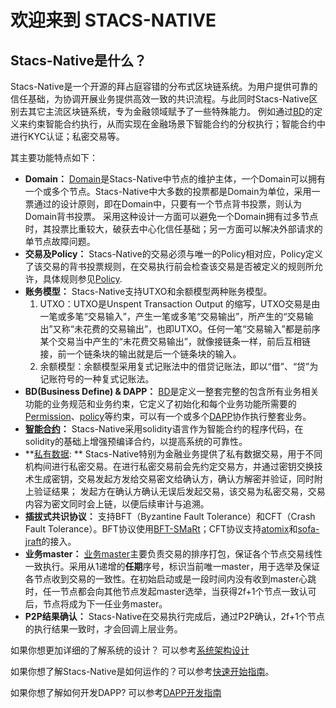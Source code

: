 # 欢迎来到 STACS-NATIVE
## Stacs-Native是什么？
Stacs-Native是一个开源的拜占庭容错的分布式区块链系统。为用户提供可靠的信任基础，为协调开展业务提供高效一致的共识流程。与此同时Stacs-Native区别去其它主流区块链系统，专为金融领域赋予了一些特殊能力。
例如通过[BD][3]的定义来约束智能合约执行，从而实现在金融场景下智能合约的分权执行；智能合约中进行KYC认证；私密交易等。

其主要功能特点如下：

- **Domain：** [Domain][1]是Stacs-Native中节点的维护主体，一个Domain可以拥有一个或多个节点。Stacs-Native中大多数的投票都是Domain为单位，采用一票通过的设计原则，即在Domain中，只要有一个节点背书投票，则认为Domain背书投票。
采用这种设计一方面可以避免一个Domain拥有过多节点时，其投票比重较大，破获去中心化信任基础；另一方面可以解决外部请求的单节点故障问题。
- **交易及Policy：** Stacs-Native的交易必须与唯一的Policy相对应，Policy定义了该交易的背书投票规则，在交易执行前会检查该交易是否被定义的规则所允许，具体规则参见[Policy][2].
- **账务模型：** Stacs-Native支持UTXO和余额模型两种账务模型。
    1. UTXO：UTXO是Unspent Transaction Output 的缩写，UTXO交易是由一笔或多笔“交易输入”，产生一笔或多笔“交易输出”，所产生的“交易输出”又称“未花费的交易输出”，也即UTXO。任何一笔“交易输入”都是前序某个交易当中产生的“未花费交易输出”，就像接链条一样，前后互相链接，前一个链条块的输出就是后一个链条块的输入。
    2. 余额模型：余额模型采用复式记账法中的借贷记账法，即以“借”、“贷”为记账符号的一种复式记账法。
- **BD(Business Define) & DAPP：** [BD][3]是定义一整套完整的包含所有业务相关功能的业务规范和业务约束，它定义了初始化和每个业务功能所需要的[Permission][5]、[policy][2]等约束，可以有一个或多个[DAPP][4]协作执行整套业务。
- **[智能合约][6]：** Stacs-Native采用solidity语言作为智能合约的程序代码，在solidity的基础上增强预编译合约，以提高系统的可靠性。
- **[私有数据][7]: ** Stacs-Native特别为金融业务提供了私有数据交易，用于不同机构间进行私密交易。在进行私密交易前会先约定交易方，并通过密钥交换技术生成密钥，交易发起方发给交易密文给确认方，确认方解密并验证，同时附上验证结果；
发起方在确认方确认无误后发起交易，该交易为私密交易，交易内容为密文同时会上链，以便后续审计与追溯。
- **插拔式共识协议：** 支持BFT（Byzantine Fault Tolerance）和CFT（Crash Fault Tolerance）。BFT协议使用[BFT-SMaRt](https://github.com/bft-smart/library)；CFT协议支持[atomix](https://github.com/atomix/atomix)和[sofa-jraft](https://github.com/sofastack/sofa-jraft)的接入。
- **业务master：** [业务master][8]主要负责交易的排序打包，保证各个节点交易线性一致执行。采用从1递增的**任期**序号，标识当前唯一master，用于选举及保证各节点收到交易的一致性。在初始启动或是一段时间内没有收到master心跳时，任一节点都会向其他节点发起master选举，当获得2f+1个节点一致认可后，节点将成为下一任业务master。
- **P2P结果确认：** Stacs-Native在交易执行完成后，通过P2P确认，2f+1个节点的执行结果一致时，才会回调上层业务。

如果你想更加详细的了解系统的设计？ 可以参考[系统架构设计][9]

如果你想了解Stacs-Native是如何运作的？可以参考[快速开始指南][10]。

如果你想了解如何开发DAPP? 可以参考[DAPP开发指南][11]

[1]: design/domain&RS.md
[2]: design/policy.md
[3]: design/bd.md
[4]: design/dapp.md
[5]: design/permission.md
[6]: smart-contract.md
[7]: smart-contract.md
[8]: design/master.md
[9]: design/arch-design.md
[10]: GettingStarted.md
[11]: dapp-dev.md

